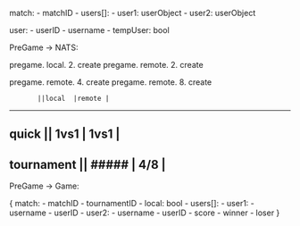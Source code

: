 match:
    -   matchID
    -   users[]:
        -   user1: userObject
        -   user2: userObject

user:
    -   userID
    -   username
    -   tempUser: bool


PreGame -> NATS:

pregame.    local.      2.   create
pregame.    remote.     2.   create

pregame.    remote.     4.   create
pregame.    remote.     8.   create


           ||local  |remote |
-----------------------------
quick      || 1vs1  | 1vs1  |
-----------------------------
tournament || ##### |  4/8  |
-----------------------------


PreGame -> Game:

{
    match:
    -   matchID
    -   tournamentID <!-- 0 if quick match -->
    -   local: bool
    -   users[]:
        -   user1:
            -   username
            -   userID
        -   user2:
            -   username
            -   userID
    -   score 
    -   winner
    -   loser
}